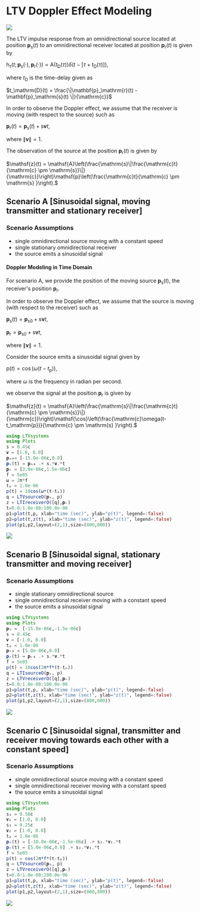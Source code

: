 # LTV Doppler Effect Modeling

![](https://raw.githubusercontent.com/NMSU-ISA/LTVsystems/main/docs/src/assets/Doppler_LTV_BD.png)

The LTV impulse response from an omnidirectional source located at position $\mathbf{p}_\mathrm{s}(t)$ to an omnidirectional receiver located at position $\mathbf{p}_\mathrm{r}(t)$  is given by

$\mathsf{h}_\tau(t;\,{\mathbf{p}_\mathrm{s}(\cdot),\mathbf{p}_\mathrm{r}(\cdot)}) = \mathsf{A}(t_\mathrm{D}(\tau))\delta\big(t-\left[\tau + t_\mathrm{D}(\tau) \right]\big),$

where $t_\mathrm{D}$ is the time-delay given as

$t_\mathrm{D}(t) = \frac{\|\mathbf{p}_\mathrm{r}(t) - \mathbf{p}_\mathrm{s}(t) \|}{\mathrm{c}}$

In order to observe the Doppler effect, we assume that the receiver is moving (with respect to the source) such as

$\mathbf{p}_\mathrm{r}(t) = \mathbf{p}_\mathrm{s}(t) + \mathrm{s}\bm{v}t,$

where $\|\bm{v}\|=1.$

The observation of the source at the position $\mathbf{p}_\mathrm{r}(t)$ is given by

$\mathsf{z}(t) = \mathsf{A}\left(\frac{\mathrm{s}\|\frac{\mathrm{c}t}{\mathrm{c} \pm \mathrm{s}}\|}{\mathrm{c}}\right)\mathsf{p}\left(\frac{\mathrm{c}t}{\mathrm{c} \pm \mathrm{s} }\right).$



## Scenario A [Sinusoidal signal, moving transmitter and stationary receiver]

### Scenario Assumptions

  * single omnidirectional source moving with a constant speed
  * single stationary omnidirectional receiver
  * the source emits a sinusoidal signal

#### Doppler Modeling in Time Domain  

For scenario A, we provide the position of the moving source $\mathbf{p}_\mathrm{s}(t)$, the receiver's position $\mathbf{p}_\mathrm{r}.$


In order to observe the Doppler effect, we assume that the source is moving (with respect to the receiver) such as

$\mathbf{p}_\mathrm{s}(t) = \mathbf{p}_{\mathrm{s}0}+ \mathrm{s}\bm{v}t,$

$\mathbf{p}_\mathrm{r} = \mathbf{p}_{\mathrm{s}0} + \mathrm{s}\bm{v}t,$

where $\|\bm{v}\|=1.$


Consider the source emits a sinusoidal signal given by

$\mathsf{p}(t) = \cos(\omega (t-t_\mathrm{p})),$

where $\omega$ is the frequency in radian per second.

we observe the signal at the position $\mathbf{p}_\mathrm{r}$ is given by

$\mathsf{z}(t) = \mathsf{A}\left(\frac{\mathrm{s}\|\frac{\mathrm{c}t}{\mathrm{c} \pm \mathrm{s}}\|}{\mathrm{c}}\right)\mathsf{\cos}\left(\frac{\mathrm{c}\omega(t-t_\mathrm{p})}{\mathrm{c} \pm \mathrm{s} }\right).$


```julia
using LTVsystems
using Plots
s = 0.45c 
𝐯 = [1.0, 0.0]  
𝐩ₛ₀= [-15.0e-06c,0.0]
𝐩ₛ(t) = 𝐩ₛ₀ .+ s.*𝐯.*t
𝐩ᵣ = [2.0e-06c,1.5e-06c] 
f = 5e05
ω = 2π*f
tₚ = 1.0e-06
p(t) = 10cos(ω*(t-tₚ))
q = LTVsourceO(𝐩ₛ, p)
z = LTIreceiverO([q],𝐩ᵣ)
t=0.0:1.0e-08:100.0e-06
p1=plot(t,p, xlab="time (sec)", ylab="p(t)", legend=:false)
p2=plot(t,z(t), xlab="time (sec)", ylab="z(t)", legend=:false)
plot(p1,p2,layout=(2,1),size=(800,800))
```
![](https://raw.githubusercontent.com/NMSU-ISA/LTVsystems/main/docs/src/assets/Doppler_movingSstatR_signal.png)


## Scenario B [Sinusoidal signal, stationary transmitter and moving receiver]

### Scenario Assumptions

  * single stationary omnidirectional source
  * single omnidirectional receiver moving with a constant speed
  * the source emits a sinusoidal signal

```julia
using LTVsystems
using Plots
𝐩ₛ =  [-15.0e-06c,-1.5e-06c]  
s = 0.45c 
𝐯 = [-1.0, 0.0] 
tₚ = 1.0e-06 
𝐩ᵣ₀ = [5.0e-06c,0.0]
𝐩ᵣ(t) = 𝐩ᵣ₀ .+ s.*𝐯.*t
f = 5e05
p(t) = 10cos(2π*f*(t-tₚ))
q = LTIsourceO(𝐩ₛ, p)   
z = LTVreceiverO([q],𝐩ᵣ)  
t=0.0:1.0e-08:100.0e-06
p1=plot(t,p, xlab="time (sec)", ylab="p(t)", legend=:false)
p2=plot(t,z(t), xlab="time (sec)", ylab="z(t)", legend=:false)
plot(p1,p2,layout=(2,1),size=(800,800))
```
![](https://raw.githubusercontent.com/NMSU-ISA/LTVsystems/main/docs/src/assets/Doppler_statSmovingRsignal.png)


## Scenario C [Sinusoidal signal, transmitter and receiver moving towards each other with a constant speed]

### Scenario Assumptions

  * single omnidirectional source moving with a constant speed
  * single omnidirectional receiver moving with a constant speed
  * the source emits a sinusoidal signal

```julia
using LTVsystems
using Plots
s₁ = 0.50c  
𝐯₁ = [1.0, 0.0]  
s₂ = 0.25c  
𝐯₂ = [1.0, 0.0]  
tₚ = 1.0e-06
𝐩ₛ(t) = [-10.0e-06c,-1.5e-06c] .+ s₁.*𝐯₁.*t 
𝐩ᵣ(t) = [5.0e-06c,0.0] .+ s₂.*𝐯₂.*t 
f = 5e05
p(t) = cos(2π*f*(t-tₚ))
q = LTVsourceO(𝐩ₛ, p)
z = LTVreceiverO([q],𝐩ᵣ)
t=0.0:1.0e-08:100.0e-06
p1=plot(t,p, xlab="time (sec)", ylab="p(t)", legend=:false)
p2=plot(t,z(t), xlab="time (sec)", ylab="z(t)", legend=:false)
plot(p1,p2,layout=(2,1),size=(800,800))
```
![](https://raw.githubusercontent.com/NMSU-ISA/LTVsystems/main/docs/src/assets/Doppler_movingSRsignal.png)